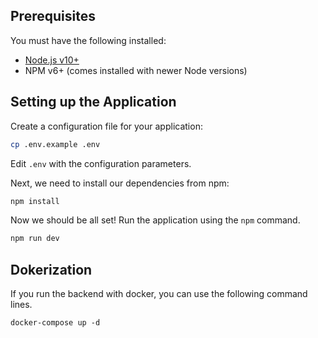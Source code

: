 ## Prerequisites

You must have the following installed:

- [Node.js v10+](https://nodejs.org/en/download/)
- NPM v6+ (comes installed with newer Node versions)

## Setting up the Application

Create a configuration file for your application:

```bash
cp .env.example .env
```

Edit `.env` with the configuration parameters.

Next, we need to install our dependencies from npm:

```bash
npm install
```

Now we should be all set! Run the application using the `npm` command.

```bash
npm run dev
```

## Dokerization

If you run the backend with docker, you can use the following command lines.

`docker-compose up -d`
